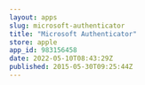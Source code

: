 ```yaml
---
layout: apps
slug: microsoft-authenticator
title: "Microsoft Authenticator"
store: apple
app_id: 983156458
date: 2022-05-10T08:43:29Z
published: 2015-05-30T09:25:44Z
---
```


